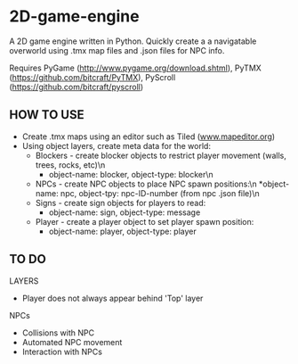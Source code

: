 # 2D-game-engine #
A 2D game engine written in Python.
Quickly create a a navigatable overworld using .tmx map files and .json files for NPC info.

Requires PyGame (http://www.pygame.org/download.shtml), PyTMX (https://github.com/bitcraft/PyTMX), PyScroll (https://github.com/bitcraft/pyscroll)

## HOW TO USE ##
* Create .tmx maps using an editor such as Tiled (www.mapeditor.org)
* Using object layers, create meta data for the world:
    * Blockers - create blocker objects to restrict player movement (walls, trees, rocks, etc)\n
        * object-name: blocker, object-type: blocker\n
    * NPCs - create NPC objects to place NPC spawn positions:\n
        *object-name: npc, object-tpy: npc-ID-number (from npc .json file)\n
    * Signs - create sign objects for players to read:
        * object-name: sign, object-type: message
    * Player - create a player object to set player spawn position:
        * object-name: player, object-type: player

## TO DO ##
LAYERS
* Player does not always appear behind 'Top' layer

NPCs
* Collisions with NPC
* Automated NPC movement
* Interaction with NPCs

